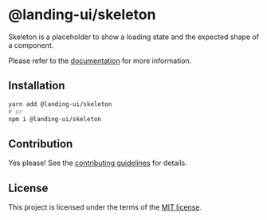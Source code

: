 # @landing-ui/skeleton

Skeleton is a placeholder to show a loading state and the expected shape of a component.

Please refer to the [documentation](https://landing-ui.vercel.app/docs/components/skeleton) for more information.

## Installation

```sh
yarn add @landing-ui/skeleton
# or
npm i @landing-ui/skeleton
```

## Contribution

Yes please! See the
[contributing guidelines](https://github.com/PanagiotisPitsikoulis/landing.ui/blob/master/CONTRIBUTING.md)
for details.

## License

This project is licensed under the terms of the
[MIT license](https://github.com/PanagiotisPitsikoulis/landing.ui/blob/master/LICENSE).
